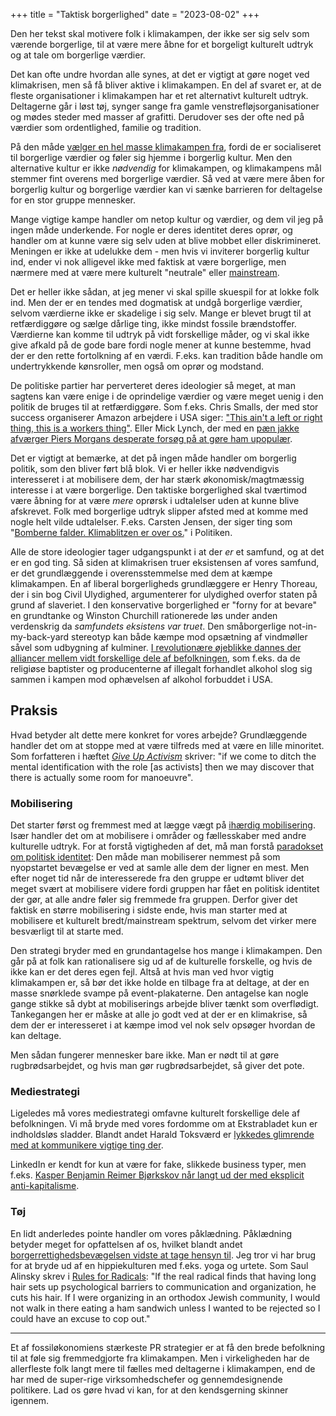 +++
title = "Taktisk borgerlighed"
date = "2023-08-02"
+++

Den her tekst skal motivere folk i klimakampen, der ikke ser sig selv som værende borgerlige, til at være mere åbne for et borgeligt kulturelt udtryk og at tale om borgerlige værdier.

Det kan ofte undre hvordan alle synes, at det er vigtigt at gøre noget ved klimakrisen, men så få bliver aktive i klimakampen. En del af svaret er, at de fleste organisationer i klimakampen har et ret alternativt kulturelt udtryk. Deltagerne går i løst tøj, synger sange fra gamle venstrefløjsorganisationer og mødes steder med masser af grafitti. Derudover ses der ofte ned på værdier som ordentlighed, familie og tradition.

På den måde [vælger en hel masse klimakampen fra](https://www.theguardian.com/commentisfree/2019/apr/19/extinction-rebellion-climate-change-protests-london), fordi de er socialiseret til borgerlige værdier og føler sig hjemme i borgerlig kultur. Men den alternative kultur er ikke *nødvendig* for klimakampen, og klimakampens mål stemmer fint overens med borgerlige værdier. Så ved at være mere åben for borgerlig kultur og borgerlige værdier kan vi sænke barrieren for deltagelse for en stor gruppe mennesker.

Mange vigtige kampe handler om netop kultur og værdier, og dem vil jeg på ingen måde underkende. For nogle er deres identitet deres oprør, og handler om at kunne være sig selv uden at blive mobbet eller diskrimineret. Meningen er ikke at udelukke dem - men hvis vi inviterer borgerlig kultur ind, ender vi nok alligevel ikke med faktisk at være borgerlige, men nærmere med at være mere kulturelt "neutrale" eller [mainstream](https://youtu.be/d1mbbYKPpHY).

Det er heller ikke sådan, at jeg mener vi skal spille skuespil for at lokke folk ind. Men der er en tendes med dogmatisk at undgå borgerlige værdier, selvom værdierne ikke er skadelige i sig selv. Mange er blevet brugt til at retfærdiggøre og sælge dårlige ting, ikke mindst fossile brændstoffer. Værdierne kan komme til udtryk på vidt forskellige måder, og vi skal ikke give afkald på de gode bare fordi nogle mener at kunne bestemme, hvad der er den rette fortolkning af en værdi. F.eks. kan tradition både handle om undertrykkende kønsroller, men også om oprør og modstand.

De politiske partier har perverteret deres ideologier så meget, at man sagtens kan være enige i de oprindelige værdier og være meget uenig i den politik de bruges til at retfærdiggøre. Som f.eks. Chris Smalls, der med stor success organiserer Amazon arbejdere i USA siger: ["This ain't a left or right thing, this is a workers thing"](https://youtu.be/BduzkjBdw_o?t=450). Eller Mick Lynch, der med en [pæn jakke afværger Piers Morgans desperate forsøg på at gøre ham upopulær](https://www.youtube.com/watch?v=5r4P3CFfYh0).

Det er vigtigt at bemærke, at det på ingen måde handler om borgerlig politik, som den bliver ført blå blok. Vi er heller ikke nødvendigvis interesseret i at mobilisere dem, der har stærk økonomisk/magtmæssig interesse i at være borgerlige. Den taktiske borgerlighed skal tværtimod være åbning for at være *mere* oprørsk i udtalelser uden at kunne blive afskrevet. Folk med borgerlige udtryk slipper afsted med at komme med nogle helt vilde udtalelser. F.eks. Carsten Jensen, der siger ting som "[Bomberne falder. Klimablitzen er over os.](https://politiken.dk/debat/debatindlaeg/art9437573/Hvor-er-klimakampens-Churchill)" i Politiken.

Alle de store ideologier tager udgangspunkt i at der *er* et samfund, og at det er en god ting. Så siden at klimakrisen truer eksistensen af vores samfund, er det grundlæggende i overensstemmelse med dem at kæmpe klimakampen. En af liberal borgerligheds grundlæggere er Henry Thoreau, der i sin bog Civil Ulydighed, argumenterer for ulydighed overfor staten på grund af slaveriet. I den konservative borgerlighed er "forny for at bevare" en grundtanke og Winston Churchill rationerede løs under anden verdenskrig da *samfundets eksistens var truet*. Den småborgerlige not-in-my-back-yard stereotyp kan både kæmpe mod opsætning af vindmøller såvel som udbygning af kulminer. [I revolutionære øjeblikke dannes der alliancer mellem vidt forskellige dele af befolkningen](https://open.spotify.com/episode/3ZFA8dhrQDkuMzk2YenCZE?si=w5GC9CJ4T4KCQaO1Rdw_dw), som f.eks. da de religiøse baptister og producenterne af illegalt forhandlet alkohol slog sig sammen i kampen mod ophævelsen af alkohol forbuddet i USA.

## Praksis
Hvad betyder alt dette mere konkret for vores arbejde? Grundlæggende handler det om at stoppe med at være tilfreds med at være en lille minoritet. Som forfatteren i hæftet [*Give Up Activism*](https://ia601209.us.archive.org/26/items/GiveUpActivism/give-up-activism.pdf) skriver: "if we come to ditch the mental identification with the role [as activists] then we may discover that there is actually some room for manoeuvre".

### Mobilisering
Det starter først og fremmest med at lægge vægt på [ihærdig mobilisering](https://kombinationen.dk/mobilisering/). Især handler det om at mobilisere i områder og fællesskaber med andre kulturelle udtryk. For at forstå vigtigheden af det, må man forstå [paradokset om politisk identitet](https://www.youtube.com/watch?v=7pi2ZptREr0): Den måde man mobiliserer nemmest på som nyopstartet bevægelse er ved at samle alle dem der ligner en mest. Men efter noget tid når de interesserede fra den gruppe er udtømt bliver det meget svært at mobilisere videre fordi gruppen har fået en politisk identitet der gør, at alle andre føler sig fremmede fra gruppen. Derfor giver det faktisk en større mobilisering i sidste ende, hvis man starter med at mobilisere et kulturelt bredt/mainstream spektrum, selvom det virker mere besværligt til at starte med.

Den strategi bryder med en grundantagelse hos mange i klimakampen. Den går på at folk kan rationalisere sig ud af de kulturelle forskelle, og hvis de ikke kan er det deres egen fejl. Altså at hvis man ved hvor vigtig klimakampen er, så bør det ikke holde en tilbage fra at deltage, at der en masse snørklede svampe på event-plakaterne. Den antagelse kan nogle gange stikke så dybt at mobiliserings arbejde bliver tænkt som overflødigt. Tankegangen her er måske at alle jo godt ved at der er en klimakrise, så dem der er interesseret i at kæmpe imod vel nok selv opsøger hvordan de kan deltage.

Men sådan fungerer mennesker bare ikke. Man er nødt til at gøre rugbrødsarbejdet, og hvis man gør rugbrødsarbejdet, så giver det pote.

### Mediestrategi
Ligeledes må vores mediestrategi omfavne kulturelt forskellige dele af befolkningen. Vi må bryde med vores fordomme om at Ekstrabladet kun er indholdsløs sladder. Blandt andet Harald Toksværd er [lykkedes glimrende med at kommunikere vigtige ting der](https://ekstrabladet.dk/opinionen/haraldtoksvaerd/det-er-jo-ritt-der-har-gjort-andre-ondt/9603386).

LinkedIn er kendt for kun at være for fake, slikkede business typer, men f.eks. [Kasper Benjamin Reimer Bjørkskov når langt ud der med eksplicit anti-kapitalisme](https://www.linkedin.com/posts/kasper-benjamin-reimer-bj%C3%B8rkskov-660a4899_identifying-the-root-cause-capitalisms-activity-7092013960559763456-On_Y/?utm_source=share&utm_medium=member_desktop).

### Tøj
En lidt anderledes pointe handler om vores påklædning. Påklædning betyder meget for opfattelsen af os, hvilket blandt andet [borgerrettighedsbevægelsen vidste at tage hensyn til](https://www.vogue.com/article/rosa-parks-civil-rights-angela-davis-coretta-scott-king-civil-rights-movement). Jeg tror vi har brug for at bryde ud af en hippiekulturen med f.eks. yoga og urtete. Som Saul Alinsky skrev i [Rules for Radicals](https://bibliotek.dk/linkme.php?rec.id=870970-basis%3A00297674): "If the real radical finds that having long hair sets up psychological barriers to communication and organization, he cuts his hair. If I were organizing in an orthodox Jewish community, I would not walk in there eating a ham sandwich unless I wanted to be rejected so I could have an excuse to cop out."

---

Et af fossiløkonomiens stærkeste PR strategier er at få den brede befolkning til at føle sig fremmedgjorte fra klimakampen. Men i virkeligheden har de allerfleste folk langt mere til fælles med deltagerne i klimakampen, end de har med de super-rige virksomhedschefer og gennemdesignende politikere. Lad os gøre hvad vi kan, for at den kendsgerning skinner igennem.